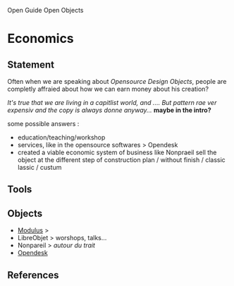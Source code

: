 Open Guide Open Objects


Economics
========

Statement
---------------

Often when we are speaking about *Opensource Design Objects*, people are completly affraied about how we can earn money about his creation?

*It's true that we are living in a capitlist world, and ....
But pattern rae ver expensiv and the copy is always donne anyway...* **maybe in the intro?**

some possible answers :
- education/teaching/workshop
- services, like in the opensource softwares > Opendesk
- created a viable economic system of business  like Nonpraeil
sell the object at the different step of construction plan / without finish / classic lassic / custum


Tools
-------

Objects
-----------
- [Modulus](http://mmodulus.com/) > 
- LibreObjet > worshops, talks...
- Nonpareil > *autour du trait* 
- [Opendesk](https://www.opendesk.cc/)

References
----------------


